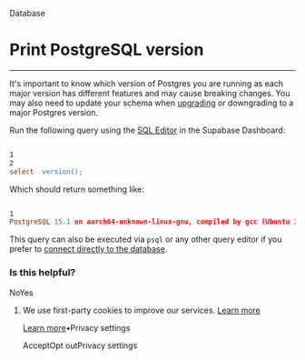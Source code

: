 Database

# Print PostgreSQL version

* * *

It's important to know which version of Postgres you are running as each major version has different features and may cause breaking changes. You may also need to update your schema when [upgrading](https://www.postgresql.org/docs/current/pgupgrade.html) or downgrading to a major Postgres version.

Run the following query using the [SQL Editor](https://supabase.com/dashboard/project/_/sql) in the Supabase Dashboard:

```flex

1
2
select  version();
```

Which should return something like:

```flex

1
PostgreSQL 15.1 on aarch64-unknown-linux-gnu, compiled by gcc (Ubuntu 10.3.0-1ubuntu1~20.04) 10.3.0, 64-bit
```

This query can also be executed via `psql` or any other query editor if you prefer to [connect directly to the database](https://supabase.com/docs/guides/database/connecting-to-postgres#direct-connections).

### Is this helpful?

NoYes

1. We use first-party cookies to improve our services. [Learn more](https://supabase.com/privacy#8-cookies-and-similar-technologies-used-on-our-european-services)



   [Learn more](https://supabase.com/privacy#8-cookies-and-similar-technologies-used-on-our-european-services)•Privacy settings





   AcceptOpt outPrivacy settings